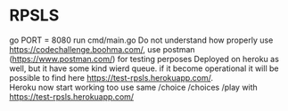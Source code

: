 # RPSLS
go PORT = 8080 run cmd/main.go 
Do not understand how properly use https://codechallenge.boohma.com/, use postman (https://www.postman.com/) for testing perposes
Deployed on heroku as well, but it have some kind wierd queue. if it become operational it will be possible to find here https://test-rpsls.herokuapp.com/.  
Heroku now start working too use same /choice /choices /play with https://test-rpsls.herokuapp.com/
